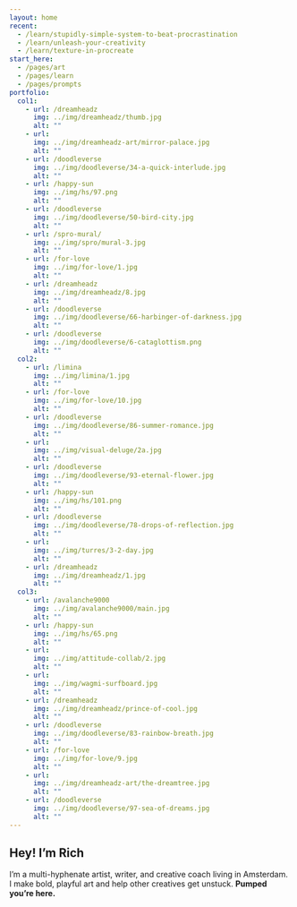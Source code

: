 ```yaml
---
layout: home
recent:
  - /learn/stupidly-simple-system-to-beat-procrastination
  - /learn/unleash-your-creativity
  - /learn/texture-in-procreate
start_here:
  - /pages/art
  - /pages/learn
  - /pages/prompts
portfolio:
  col1:
    - url: /dreamheadz
      img: ../img/dreamheadz/thumb.jpg
      alt: ""
    - url: 
      img: ../img/dreamheadz-art/mirror-palace.jpg
      alt: ""
    - url: /doodleverse
      img: ../img/doodleverse/34-a-quick-interlude.jpg
      alt: ""
    - url: /happy-sun
      img: ../img/hs/97.png
      alt: ""
    - url: /doodleverse
      img: ../img/doodleverse/50-bird-city.jpg
      alt: ""
    - url: /spro-mural/
      img: ../img/spro/mural-3.jpg
      alt: ""
    - url: /for-love
      img: ../img/for-love/1.jpg
      alt: ""
    - url: /dreamheadz
      img: ../img/dreamheadz/8.jpg
      alt: ""
    - url: /doodleverse
      img: ../img/doodleverse/66-harbinger-of-darkness.jpg
      alt: ""
    - url: /doodleverse
      img: ../img/doodleverse/6-cataglottism.png
      alt: ""
  col2:
    - url: /limina
      img: ../img/limina/1.jpg
      alt: ""
    - url: /for-love
      img: ../img/for-love/10.jpg
      alt: ""
    - url: /doodleverse
      img: ../img/doodleverse/86-summer-romance.jpg
      alt: ""
    - url: 
      img: ../img/visual-deluge/2a.jpg
      alt: ""
    - url: /doodleverse
      img: ../img/doodleverse/93-eternal-flower.jpg
      alt: ""
    - url: /happy-sun
      img: ../img/hs/101.png
      alt: ""
    - url: /doodleverse
      img: ../img/doodleverse/78-drops-of-reflection.jpg
      alt: ""
    - url: 
      img: ../img/turres/3-2-day.jpg
      alt: ""
    - url: /dreamheadz
      img: ../img/dreamheadz/1.jpg
      alt: ""
  col3:
    - url: /avalanche9000
      img: ../img/avalanche9000/main.jpg
      alt: ""
    - url: /happy-sun
      img: ../img/hs/65.png
      alt: ""
    - url: 
      img: ../img/attitude-collab/2.jpg
      alt: ""
    - url: 
      img: ../img/wagmi-surfboard.jpg
      alt: ""
    - url: /dreamheadz
      img: ../img/dreamheadz/prince-of-cool.jpg
      alt: ""
    - url: /doodleverse
      img: ../img/doodleverse/83-rainbow-breath.jpg
      alt: ""
    - url: /for-love
      img: ../img/for-love/9.jpg
      alt: ""
    - url: 
      img: ../img/dreamheadz-art/the-dreamtree.jpg
      alt: ""
    - url: /doodleverse
      img: ../img/doodleverse/97-sea-of-dreams.jpg
      alt: ""
---
```


## Hey! I’m Rich

I’m a multi-hyphenate artist, writer, and creative coach living in Amsterdam. I make bold, playful art and help other creatives get unstuck. **Pumped you’re here.**
